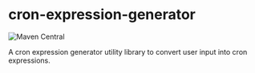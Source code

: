# cron-expression-generator
![Maven Central](https://img.shields.io/maven-central/v/io.github.nikhil-pachpande/cron-expression-generator?color=blue)

A cron expression generator utility library to convert user input into cron expressions.

